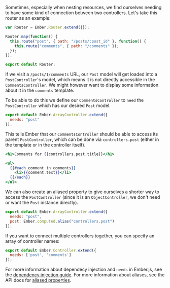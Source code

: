 Sometimes, especially when nesting resources, we find ourselves needing
to have some kind of connection between two controllers. Let's take this
router as an example:

```javascript {data-filename=app/router.js}
var Router = Ember.Router.extend({});

Router.map(function() {
  this.route("post", { path: "/posts/:post_id" }, function() {
    this.route("comments", { path: "/comments" });
  });
});

export default Router;
```

If we visit a `/posts/1/comments` URL, our `Post` model will get
loaded into a `PostController`'s model, which means it is not directly
accessible in the `CommentsController`. We might however want to display
some information about it in the `comments` template.

To be able to do this we define our `CommentsController` to `need` the `PostController`
which has our desired `Post` model.

```javascript {data-filename=app/controllers/comments.js}
export default Ember.ArrayController.extend({
  needs: "post"
});
```

This tells Ember that our `CommentsController` should be able to access
its parent `PostController`, which can be done via `controllers.post`
(either in the template or in the controller itself).

```handlebars {data-filename=app/templates/comments.hbs}
<h1>Comments for {{controllers.post.title}}</h1>

<ul>
  {{#each comment in comments}}
    <li>{{comment.text}}</li>
  {{/each}}
</ul>
```

We can also create an aliased property to give ourselves a shorter way to access
the `PostController` (since it is an `ObjectController`, we don't need
or want the `Post` instance directly).

```javascript {data-filename=app/controllers/comments.js}
export default Ember.ArrayController.extend({
  needs: "post",
  post: Ember.computed.alias("controllers.post")
});
```


If you want to connect multiple controllers together, you can specify an
array of controller names:

```javascript {data-filename=app/controllers/overview.js}
export default Ember.Controller.extend({
  needs: ['post', 'comments']
});
```

For more information about dependecy injection and `needs` in Ember.js,
see the [dependency injection guide](../../understanding-ember/dependency-injection-and-service-lookup/).
For more information about aliases, see the API docs for
[aliased properties](https://api.emberjs.com/#method_computed_alias).
